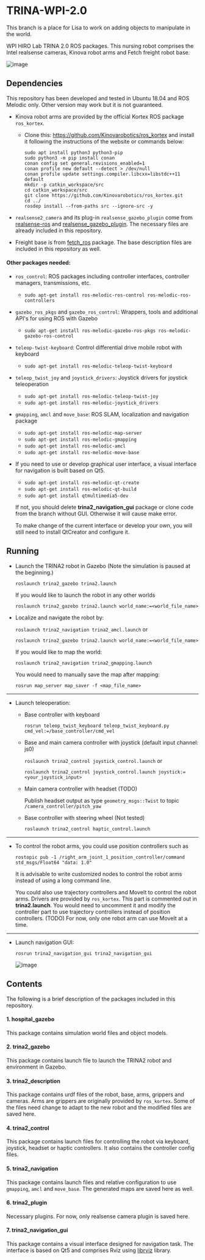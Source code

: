 # TRINA-WPI-2.0
This branch is a place for Lisa to work on adding objects to manipulate in the world.


WPI HIRO Lab TRINA 2.0 ROS packages. This nursing robot comprises the Intel realsense cameras, Kinova robot arms and Fetch freight robot base.

![image](demo/TRINA-WPI-2.0.png)

## Dependencies
This repository has been developed and tested in Ubuntu 18.04 and ROS Melodic only. Other version may work but it is not guaranteed.

- Kinova robot arms are provided by the official Kortex ROS package `ros_kortex`. 
  
  - Clone this: https://github.com/Kinovarobotics/ros_kortex and install it following the instructions of the website or commands below:
    
    ```
    sudo apt install python3 python3-pip
    sudo python3 -m pip install conan
    conan config set general.revisions_enabled=1
    conan profile new default --detect > /dev/null
    conan profile update settings.compiler.libcxx=libstdc++11 default
    mkdir -p catkin_workspace/src
    cd catkin_workspace/src
    git clone https://github.com/Kinovarobotics/ros_kortex.git
    cd ../
    rosdep install --from-paths src --ignore-src -y
    ```
  
- `realsense2_camera` and its plug-in `realsense_gazebo_plugin` come from [realsense-ros](https://github.com/IntelRealSense/realsense-ros) and [realsense_gazebo_plugin](https://github.com/pal-robotics/realsense_gazebo_plugin). The necessary files are already included in this repository.
  
- Freight base is from [fetch_ros](https://github.com/fetchrobotics/fetch_ros) package. The base description files are included in this repository as well.

#### Other packages needed:

- `ros_control`: ROS packages including controller interfaces, controller managers, transmissions, etc.
  
  - `sudo apt-get install ros-melodic-ros-control ros-melodic-ros-controllers`
  
- `gazebo_ros_pkgs` and `gazebo_ros_control`: Wrappers, tools and additional API's for using ROS with Gazebo
  
  - `sudo apt-get install ros-melodic-gazebo-ros-pkgs ros-melodic-gazebo-ros-control`
  
- `teleop-twist-keyboard`: Control differential drive mobile robot with keyboard
  
  - `sudo apt-get install ros-melodic-teleop-twist-keyboard`
  
- `teleop_twist_joy` and `joystick_drivers`: Joystick drivers for joystick teleoperation
  - `sudo apt-get install ros-melodic-teleop-twist-joy`
  - `sudo apt-get install ros-melodic-joystick_drivers`

- `gmapping`, `amcl` and `move_base`: ROS SLAM, localization and navigation package

  - `sudo apt-get install ros-melodic-map-server`
  - `sudo apt-get install ros-melodic-gmapping`
  - `sudo apt-get install ros-melodic-amcl`
  - `sudo apt-get install ros-melodic-move-base`
  
- If you need to use or develop graphical user interface, a visual interface for navigation is built based on Qt5. 

  - `sudo apt-get install ros-melodic-qt-create`
  - `sudo apt-get install ros-melodic-qt-build`
  - `sudo apt-get install qtmultimedia5-dev`
  
  If not, you should delete **trina2_navigation_gui** package or clone code from the branch without GUI. Otherwise it will cause make error.
  
  To make change of the current interface or develop your own, you will still need to install QtCreator and configure it.

## Running

- Launch the TRINA2 robot in Gazebo (Note the simulation is paused at the beginning.)

  `roslaunch trina2_gazebo trina2.launch`

  If you would like to launch the robot in any other worlds

  `roslaunch trina2_gazebo trina2.launch world_name:=<world_file_name>` 

- Localize and navigate the robot  by:

  `roslaunch trina2_navigation trina2_amcl.launch` or

  `roslaunch trina2_gazebo trina2.launch world_name:=<world_file_name>` 

  If you would like to map the world:

  `roslaunch trina2_navigation trina2_gmapping.launch `

  You would need to manually save the map after mapping:

  `rosrun map_server map_saver -f <map_file_name>`

---

- Launch teleoperation:

  - Base controller with keyboard

    `rosrun teleop_twist_keyboard teleop_twist_keyboard.py cmd_vel:=/base_controller/cmd_vel`
    
  - Base and main camera controller with joystick (default input channel: js0)

    `roslaunch trina2_control joystick_control.launch` or
    
    `roslaunch trina2_control joystick_control.launch joystick:=<your_joystick_input>`
    
  - Main camera controller with headset (TODO)

    Publish headset output as type `geometry_msgs::Twist` to topic `/camera_controller/pitch_yaw`

  - Base controller with steering wheel (Not tested)

    `roslaunch trina2_control haptic_control.launch`

---

- To control the robot arms, you could use position controllers such as

  `rostopic pub -1 /right_arm_joint_1_position_controller/command std_msgs/Float64 "data: 1.0"`
  
  It is advisable to write customized nodes to control the robot arms instead of using a long command line.
  
  You could also use trajectory controllers and MoveIt to control the robot arms. Drivers are provided by `ros_kortex`. This part is commented out in **trina2.launch**. You would need to uncomment it and modify the controller part to use trajectory controllers instead of position controllers. (TODO) For now, only one robot arm can use MoveIt at a time.

---

- Launch navigation GUI:

  `rosrun trina2_navigation_gui trina2_navigation_gui`
  
  ![image](demo/navigation_gui.png)

## Contents

The following is a brief description of the packages included in this repository.

#### 1. hospital_gazebo

This package contains simulation world files and object models.

#### 2. trina2_gazebo

This package contains launch file to launch the TRINA2 robot and environment in Gazebo. 

#### 3. trina2_description

This package contains urdf files of the robot, base, arms, grippers and cameras. Arms are grippers are originally provided by `ros_kortex`. Some of the files need change to adapt to the new robot and the modified files are saved here.

#### 4. trina2_control

This package contains launch files for controlling the robot via keyboard, joystick, headset or haptic controllers. It also contains the controller config files.

#### 5. trina2_navigation

This package contains launch files and relative configuration to use `gmapping`, `amcl` and `move_base`. The generated maps are saved here as well.

#### 6. trina2_plugin

Necessary plugins. For now, only realsense camera plugin is saved here.

#### 7. trina2_navigation_gui

This package contains a visual interface designed for navigation task. The interface is based on Qt5 and comprises Rviz using [librviz](http://docs.ros.org/indigo/api/librviz_tutorial/html/index.html) library.
